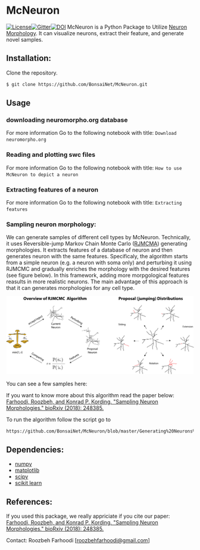  # McNeuron
 [![License](https://img.shields.io/badge/license-MIT-blue.svg?style=flat)](https://github.com/BonsaiNet/McNeuron/blob/master/LICENSE)[![Gitter](https://badges.gitter.im/glm-tools/pyglmnet.svg)](https://gitter.im/McNeuron/Lobby)[![DOI](https://zenodo.org/badge/DOI/10.5281/zenodo.1170488.svg)](https://doi.org/10.5281/zenodo.1170488)
McNeuron is a Python Package to Utilize [Neuron Morphology](https://en.wikipedia.org/wiki/Neuromorphology). It can visualize neurons, extract their feature, and generate novel samples. 




## Installation:
Clone the repository.
```bash
$ git clone https://github.com/BonsaiNet/McNeuron.git
```

## Usage
### downloading neuromorpho.org database
For more information Go to the following notebook with title: `Download neuromorpho.org`

### Reading and plotting swc files
For more information Go to the following notebook with title: `How to use McNeuron to depict a neuron`

### Extracting features of a neuron
For more information Go to the following notebook with title: `Extracting features`

###  Sampling neuron morphology:
We can generate samples of different cell types by McNeuron. Technically, it uses Reversible-jump Markov Chain Monte Carlo ([RJMCMA](https://en.wikipedia.org/wiki/Reversible-jump_Markov_chain_Monte_Carlo)) generating morphologies. It extracts features of a database of neuron and then generates neuron with the same features. Specificaly, the algorithm starts from a simple neuron (e.g. a neuron with soma only) and perturbing it using RJMCMC and gradually enriches the morphology with the desired features (see figure below). In this framework, adding more morpgological features reasults in more realistic neurons. The main advantage of this approach is that it can generates morphologies for any cell type.

![alt tag](https://github.com/BonsaiNet/McNeuron/blob/master/github-overview.png)

You can see a few samples here:

If you want to know more about this algorithm read the paper below:
[Farhoodi, Roozbeh, and Konrad P. Kording. "Sampling Neuron Morphologies." bioRxiv (2018): 248385.](https://www.biorxiv.org/content/early/2018/01/15/248385)

To run the algorithm follow the script go to 
```
https://github.com/BonsaiNet/McNeuron/blob/master/Generating%20Neurons%20with%20MCMC.ipynb
```

## Dependencies:

- [numpy](http://www.numpy.org/)
- [matplotlib](http://matplotlib.org/)
- [scipy](https://www.scipy.org/)
- [scikit learn](https://scikit-learn.org/stable/)

## References:
If you used this package, we really appriciate if you cite our paper:
[Farhoodi, Roozbeh, and Konrad P. Kording. "Sampling Neuron Morphologies." bioRxiv (2018): 248385.](https://www.biorxiv.org/content/early/2018/01/15/248385)

Contact: Roozbeh Farhoodi [roozbehfarhoodi@gmail.com]
